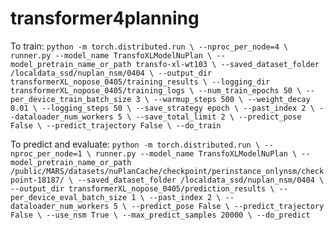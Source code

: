 # transformer4planning

To train:
`
python -m torch.distributed.run \
--nproc_per_node=4 \
runner.py --model_name TransfoXLModelNuPlan \
--model_pretrain_name_or_path transfo-xl-wt103 \
--saved_dataset_folder /localdata_ssd/nuplan_nsm/0404 \
--output_dir transformerXL_nopose_0405/training_results \
--logging_dir transformerXL_nopose_0405/training_logs \
--num_train_epochs 50 \
--per_device_train_batch_size 3 \
--warmup_steps 500 \
--weight_decay 0.01 \
--logging_steps 50 \
--save_strategy epoch \
--past_index 2 \
--dataloader_num_workers 5 \
--save_total_limit 2 \
--predict_pose False \
--predict_trajectory False \
--do_train
`

To predict and evaluate:
`
python -m torch.distributed.run \
--nproc_per_node=1 \
runner.py --model_name TransfoXLModelNuPlan \
--model_pretrain_name_or_path /public/MARS/datasets/nuPlanCache/checkpoint/perinstance_onlynsm/checkpoint-18187/ \
--saved_dataset_folder /localdata_ssd/nuplan_nsm/0404 \
--output_dir transformerXL_nopose_0405/prediction_results \
--per_device_eval_batch_size 1 \
--past_index 2 \
--dataloader_num_workers 5 \
--predict_pose False \
--predict_trajectory False \
--use_nsm True \
--max_predict_samples 20000 \
--do_predict
`